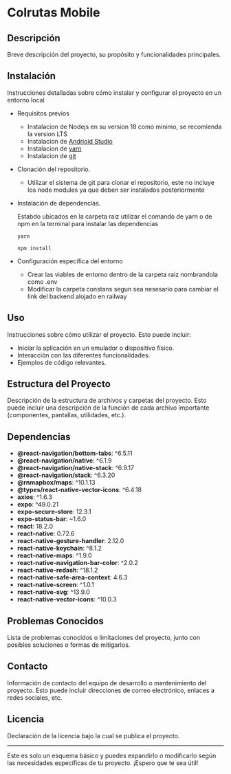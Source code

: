 # Colrutas Mobile

## Descripción
Breve descripción del proyecto, su propósito y funcionalidades principales.

## Instalación
Instrucciones detalladas sobre cómo instalar y configurar el proyecto en un entorno local

- Requisitos previos
  - Instalacion de Nodejs en su version 18 como minimo, se recomienda la version LTS
  - Instalacion de [Andrioid Studio](https://developer.android.com/studio?gad_source=1&gclid=Cj0KCQjw8J6wBhDXARIsAPo7QA8XOF12fx3saV92rvqrv7GLW4st23xafwdkVc560tKjIe8MHNnKoicaAjiSEALw_wcB&gclsrc=aw.ds&hl=es-419)
  - Instalacion de [yarn](https://yarnpkg.com/getting-started/install)
  - Instalacion de [git](https://git-scm.com/)
- Clonación del repositorio.
  - Utilizar el sistema de git para clonar el repositorio, este no incluye los node modules ya que deben ser instalados posteriormente
- Instalación de dependencias.

  Estabdo ubicados en la carpeta raiz utilizar el comando de yarn o de npm en la terminal para instalar las dependencias
  ```
  yarn 
  ```
  ```
  npm install
  ```
- Configuración específica del entorno
  - Crear las viables de entorno dentro de la carpeta raiz nombrandola como .env
  - Modificar la carpeta constans segun sea nesesario para cambiar el link del backend alojado en railway

## Uso
Instrucciones sobre cómo utilizar el proyecto. Esto puede incluir:

- Iniciar la aplicación en un emulador o dispositivo físico.
- Interacción con las diferentes funcionalidades.
- Ejemplos de código relevantes.

## Estructura del Proyecto
Descripción de la estructura de archivos y carpetas del proyecto. Esto puede incluir una descripción de la función de cada archivo importante (componentes, pantallas, utilidades, etc.).

## Dependencias

- **@react-navigation/bottom-tabs**: ^6.5.11
- **@react-navigation/native**: ^6.1.9
- **@react-navigation/native-stack**: ^6.9.17
- **@react-navigation/stack**: ^6.3.20
- **@rnmapbox/maps**: ^10.1.13
- **@types/react-native-vector-icons**: ^6.4.18
- **axios**: ^1.6.3
- **expo**: ^49.0.21
- **expo-secure-store**: 12.3.1
- **expo-status-bar**: ~1.6.0
- **react**: 18.2.0
- **react-native**: 0.72.6
- **react-native-gesture-handler**: 2.12.0
- **react-native-keychain**: ^8.1.2
- **react-native-maps**: ^1.9.0
- **react-native-navigation-bar-color**: ^2.0.2
- **react-native-redash**: ^18.1.2
- **react-native-safe-area-context**: 4.6.3
- **react-native-screen**: ^1.0.1
- **react-native-svg**: ^13.9.0
- **react-native-vector-icons**: ^10.0.3

## Problemas Conocidos
Lista de problemas conocidos o limitaciones del proyecto, junto con posibles soluciones o formas de mitigarlos.

## Contacto
Información de contacto del equipo de desarrollo o mantenimiento del proyecto. Esto puede incluir direcciones de correo electrónico, enlaces a redes sociales, etc.

## Licencia
Declaración de la licencia bajo la cual se publica el proyecto.

---

Este es solo un esquema básico y puedes expandirlo o modificarlo según las necesidades específicas de tu proyecto. ¡Espero que te sea útil!
